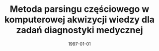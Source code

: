 ---
# Documentation: https://wowchemy.com/docs/managing-content/

title: Metoda parsingu częściowego w komputerowej akwizycji wiedzy dla zadań diagnostyki
  medycznej
subtitle: ''
summary: ''
authors:
- Marek Kurzyński
- piasecki
- sas
tags: []
categories: []
date: '1997-01-01'
lastmod: 2022-10-07T05:08:33Z
featured: false
draft: false

# Featured image
# To use, add an image named `featured.jpg/png` to your page's folder.
# Focal points: Smart, Center, TopLeft, Top, TopRight, Left, Right, BottomLeft, Bottom, BottomRight.
image:
  caption: ''
  focal_point: ''
  preview_only: false

# Projects (optional).
#   Associate this post with one or more of your projects.
#   Simply enter your project's folder or file name without extension.
#   E.g. `projects = ["internal-project"]` references `content/project/deep-learning/index.md`.
#   Otherwise, set `projects = []`.
projects: []
publishDate: '2022-10-07T05:08:32.025123Z'
publication_types:
- '1'
abstract: ''
publication: '*Biocybernetyka i inżynieria biomedyczna. X Krajowa konferencja naukowa.
  PAN Komitet Biocybernetyki i Inżynierii Biomedycznej, [PAN] Instytut Biocybernetyki
  i Inżynierii Biomedycznej, [PAN] Międzynarodowe Centrum Biocybernetyki, Warszawa,
  [4-6] grudzień 1997. T. 2. Sekc. 4. Biomechanika. Sekc. 5. Informatyka medyczna.
  Sekc. 6. Sieci neuronowe*'
---